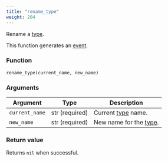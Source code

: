 ```yaml
---
title: "rename_type"
weight: 204
---
```


Rename a [type](../../data-types/type).

This function generates an [event](../../overview/events).

### Function

`rename_type(current_name, new_name)`

### Arguments

Argument | Type | Description
-------- | ---- | -----------
`current_name` | str (required) | Current [type](../../data-types/type) name.
`new_name` | str (required) | New name for the [type](../../data-types/type).

### Return value

Returns `nil` when successful.
